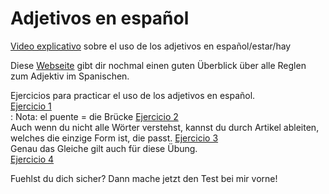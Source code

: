 # Adjetivos en español

<a href="https://www.youtube.com/watch?v=fwxVqndcOaE">Video explicativo</a> sobre el uso de los adjetivos en español/estar/hay <br>

Diese <a href="https://www.enforex.com/spanisch/sprache/adjektive-adjetivos.html">Webseite</a> gibt dir nochmal einen guten Überblick über alle Reglen zum Adjektiv im Spanischen. <br>


Ejercicios para practicar el uso de los adjetivos en español.
<br>
<a href="https://aprenderespanol.org/ejercicios/gramatica/adjetivos/concordancia-1">Ejercicio 1</a> <br>: Nota: el puente = die Brücke
<a href="https://www.spanish.cl/Grammar/Games/Adjetivos.htm">Ejercicio 2</a> <br> Auch wenn du nicht alle Wörter verstehst, kannst du durch Artikel ableiten, welches die einzige Form ist, die passt.
<a href="https://www.languagesonline.org.uk/Spanish/Spec_2011/Dieta/4.htm">Ejercicio 3</a> <br> Genau das Gleiche gilt auch für diese Übung.
<br>
<a href="https://h5p.org/node/507011">Ejercicio 4</a> <br> 


Fuehlst du dich sicher? Dann mache jetzt den Test bei mir vorne!
